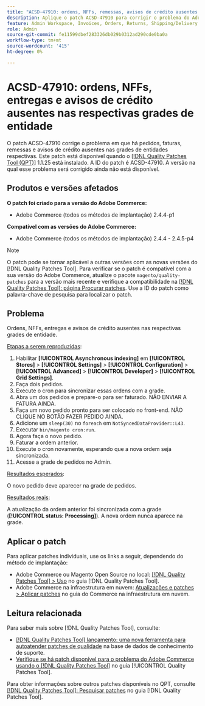 ```yaml
---
title: "ACSD-47910: ordens, NFFs, remessas, avisos de crédito ausentes nas respectivas grades de entidade"
description: Aplique o patch ACSD-47910 para corrigir o problema do Adobe Commerce em que há ordens, NFFs, entregas e avisos de crédito ausentes nas respectivas grades de entidade.
feature: Admin Workspace, Invoices, Orders, Returns, Shipping/Delivery
role: Admin
source-git-commit: fe11599dbef283326db029b0312ad290cde0ba0a
workflow-type: tm+mt
source-wordcount: '415'
ht-degree: 0%

---
```


# ACSD-47910: ordens, NFFs, entregas e avisos de crédito ausentes nas respectivas grades de entidade

O patch ACSD-47910 corrige o problema em que há pedidos, faturas, remessas e avisos de crédito ausentes nas grades de entidades respectivas. Este patch está disponível quando o [[!DNL Quality Patches Tool (QPT)]](https://experienceleague.adobe.com/en/docs/commerce-knowledge-base/kb/announcements/commerce-announcements/magento-quality-patches-released-new-tool-to-self-serve-quality-patches) 1.1.25 está instalado. A ID do patch é ACSD-47910. A versão na qual esse problema será corrigido ainda não está disponível.

## Produtos e versões afetados

**O patch foi criado para a versão do Adobe Commerce:**
* Adobe Commerce (todos os métodos de implantação) 2.4.4-p1

**Compatível com as versões do Adobe Commerce:**
* Adobe Commerce (todos os métodos de implantação) 2.4.4 - 2.4.5-p4

>[!NOTE]
>
>O patch pode se tornar aplicável a outras versões com as novas versões do [!DNL Quality Patches Tool]. Para verificar se o patch é compatível com a sua versão do Adobe Commerce, atualize o pacote `magento/quality-patches` para a versão mais recente e verifique a compatibilidade na [[!DNL Quality Patches Tool]: página Procurar patches](https://experienceleague.adobe.com/tools/commerce-quality-patches/index.html). Use a ID do patch como palavra-chave de pesquisa para localizar o patch.

## Problema

Ordens, NFFs, entregas e avisos de crédito ausentes nas respectivas grades de entidade.

<u>Etapas a serem reproduzidas</u>:

1. Habilitar **[!UICONTROL Asynchronous indexing]** em **[!UICONTROL Stores]** > **[!UICONTROL Settings]** > **[!UICONTROL Configuration]** > **[!UICONTROL Advanced]** > **[!UICONTROL Developer]** > **[!UICONTROL Grid Settings]**.
1. Faça dois pedidos.
1. Execute o cron para sincronizar essas ordens com a grade.
1. Abra um dos pedidos e prepare-o para ser faturado. NÃO ENVIAR A FATURA AINDA.
1. Faça um novo pedido pronto para ser colocado no front-end. NÃO CLIQUE NO BOTÃO FAZER PEDIDO AINDA.
1. Adicione um `sleep(30)` no `foreach` em `NotSyncedDataProvider::L43`.
1. Executar `bin/magento cron:run`.
1. Agora faça o novo pedido.
1. Faturar a ordem anterior.
1. Execute o cron novamente, esperando que a nova ordem seja sincronizada.
1. Acesse a grade de pedidos no Admin.

<u>Resultados esperados</u>:

O novo pedido deve aparecer na grade de pedidos.

<u>Resultados reais</u>:

A atualização da ordem anterior foi sincronizada com a grade (**[!UICONTROL status: Processing]**). A nova ordem nunca aparece na grade.

## Aplicar o patch

Para aplicar patches individuais, use os links a seguir, dependendo do método de implantação:

* Adobe Commerce ou Magento Open Source no local: [[!DNL Quality Patches Tool] > Uso](/help/tools/quality-patches-tool/usage.md) no guia [!DNL Quality Patches Tool].
* Adobe Commerce na infraestrutura em nuvem: [Atualizações e patches > Aplicar patches](https://experienceleague.adobe.com/docs/commerce-cloud-service/user-guide/develop/upgrade/apply-patches.html) no guia do Commerce na infraestrutura em nuvem.

## Leitura relacionada

Para saber mais sobre [!DNL Quality Patches Tool], consulte:

* [[!DNL Quality Patches Tool] lançamento: uma nova ferramenta para autoatender patches de qualidade](https://experienceleague.adobe.com/en/docs/commerce-knowledge-base/kb/announcements/commerce-announcements/magento-quality-patches-released-new-tool-to-self-serve-quality-patches) na base de dados de conhecimento de suporte.
* [Verifique se há patch disponível para o problema do Adobe Commerce usando o  [!DNL Quality Patches Tool]](/help/tools/quality-patches-tool/patches-available-in-qpt/check-patch-for-magento-issue-with-magento-quality-patches.md) no guia [!UICONTROL Quality Patches Tool].


Para obter informações sobre outros patches disponíveis no QPT, consulte [[!DNL Quality Patches Tool]: Pesquisar patches](https://experienceleague.adobe.com/tools/commerce-quality-patches/index.html) no guia [!DNL Quality Patches Tool].

